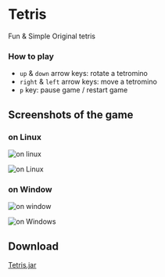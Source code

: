 # Tetris

Fun & Simple Original tetris

### How to play

* `up` & `down` arrow keys: rotate a tetromino
* `right` & `left` arrow keys: move a tetromino
* `p` key: pause game / restart game

## Screenshots of the game

### on Linux

![on linux](https://i.imgur.com/5zC5MkV.png)

![on Linux](https://i.imgur.com/96jMEXf.png)

### on Window

![on window](https://i.imgur.com/THAGnd7.png)

![on Windows](https://i.imgur.com/zp9uXmk.png)

## Download

[Tetris.jar](https://github.com/salifm/Tetris/raw/master/out/Tetris.jar)
